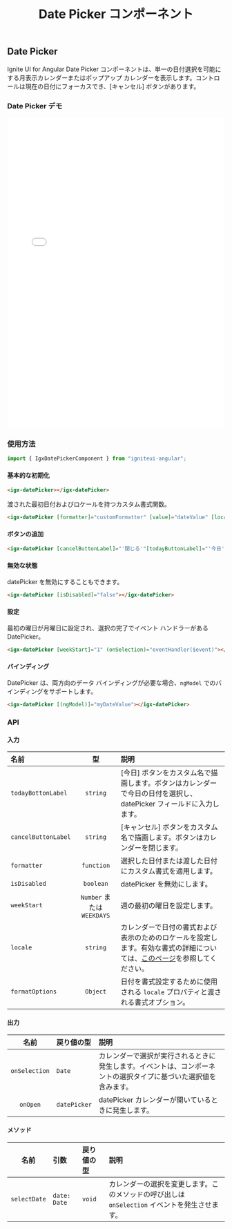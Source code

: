 ﻿---
title: Date Picker コンポーネント
_description: Ignite UI for Angular Date Picker コントロールを使用して web アプリケーションにカレンダーから日付を選択する機能を追加できます。
_keywords: Ignite UI for Angular, UI コントロール, Angular ウィジェット, web ウィジェット, UI ウィジェット, Angular, ネイティブ Angular コンポーネント スィート, ネイティブ Angular コントロール, ネイティブ Angular コンポーネント ライブラリ, Angular Date Picker コンポーネント, Angular Date Picker コントロール
---

## Date Picker
<p class="highlight">Ignite UI for Angular Date Picker コンポーネントは、単一の日付選択を可能にする月表示カレンダーまたはポップアップ カレンダーを表示します。コントロールは現在の日付にフォーカスでき、[キャンセル] ボタンがあります。</p>
<div class="divider"></div>

### Date Picker デモ
<div class="sample-container" style="height: 720px">
    <iframe frameborder="0" seamless width="100%" height="100%" src="{environment:demosBaseUrl}/datepicker"></iframe>
</div>
<div class="divider--half"></div>

### 使用方法
```typescript
import { IgxDatePickerComponent } from "igniteui-angular";
```

#### 基本的な初期化
<div class="divider--half"></div>

```html
<igx-datePicker></igx-datePicker>
```

渡された最初日付およびロケールを持つカスタム書式関数。

```html
<igx-datePicker [formatter]="customFormatter" [value]="dateValue" [locale]="'en-US'"></igx-datePicker>
```

#### ボタンの追加
<div class="divider--half"></div>

```html
<igx-datePicker [cancelButtonLabel]="'閉じる'"[todayButtonLabel]="'今日'"></igx-datePicker>
```

#### 無効な状態

datePicker を無効にすることもできます。

```html
<igx-datePicker [isDisabled]="false"></igx-datePicker>
```

#### 設定

最初の曜日が月曜日に設定され、選択の完了でイベント ハンドラーがある DatePicker。

```html
<igx-datePicker [weekStart]="1" (onSelection)="eventHandler($event)"></igx-datePicker>
```

#### バインディング

DatePicker は、両方向のデータ バインディングが必要な場合、`ngModel` でのバインディングをサポートします。

```html
<igx-datePicker [(ngModel)]="myDateValue"></igx-datePicker>
```
<div class="divider"></div>

### API

#### 入力
<div class="divider--half"></div>

| 名前   |      型      |  説明 |
|:----------|:-------------:|:------|
| `todayBottonLabel` | `string` | [今日] ボタンをカスタム名で描画します。ボタンはカレンダーで今日の日付を選択し、datePicker フィールドに入力します。 |
| `cancelButtonLabel` | `string` | [キャンセル] ボタンをカスタム名で描画します。ボタンはカレンダーを閉じます。 |
| `formatter` | `function` | 選択した日付または渡した日付にカスタム書式を適用します。 |
| `isDisabled` | `boolean` | datePicker を無効にします。 |
| `weekStart`| `Number` または `WEEKDAYS` | 週の最初の曜日を設定します。 |
| `locale` | `string` | カレンダーで日付の書式および表示のためのロケールを設定します。有効な書式の詳細については、[このページ](https://developer.mozilla.org/en-US/docs/Web/JavaScript/Reference/Global_Objects/Intl)を参照してください。 |
| `formatOptions` | `Object` | 日付を書式設定するために使用される `locale` プロパティと渡される書式オプション。 |

#### 出力
<div class="divider--half"></div>

| 名前 | 戻り値の型 | 説明 |
|:--:|:---|:---|
| `onSelection` | `Date` | カレンダーで選択が実行されるときに発生します。イベントは、コンポーネントの選択タイプに基づいた選択値を含みます。 |
| `onOpen`  | `datePicker` | datePicker カレンダーが開いているときに発生します。  |

#### メソッド
<div class="divider--half"></div>

| 名前   | 引数 | 戻り値の型 | 説明 |
|:----------:|:------|:------|:------|
| `selectDate` | `date: Date` | `void` | カレンダーの選択を変更します。このメソッドの呼び出しは `onSelection` イベントを発生させます。 |

<div class="divider--half"></div>
